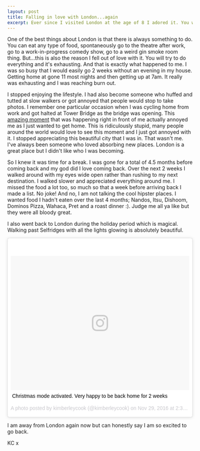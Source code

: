```yaml
---
layout: post
title: Falling in love with London...again
excerpt: Ever since I visited London at the age of 8 I adored it. You will always be exploring and finding new places but I fell out of love with it.
---
```

One of the best things about London is that there is always something to do. You can eat any type of food, spontaneously go to the theatre after work, go to a work-in-progress comedy show, go to a weird gin smoke room thing. But...this is also the reason I fell out of love with it. You will try to do everything and it's exhausting. And that is exactly what happened to me. I was so busy that I would easily go 2 weeks without an evening in my house. Getting home at gone 11 most nights and then getting up at 7am. It really was exhausting and I was reaching burn out.

I stopped enjoying the lifestyle. I had also become someone who huffed and tutted at slow walkers or got annoyed that people would stop to take photos. I remember one particular occasion when I was cycling home from work and got halted at Tower Bridge as the bridge was opening. This [amazing moment](https://www.instagram.com/p/vo6ICEK-Fb/?taken-by=kimberleycook) that was happening right in front of me actually annoyed me as I just wanted to get home. This is ridiculously stupid, many people around the world would love to see this moment and I just got annoyed with it. I stopped appreciating this beautiful city that I was in. That wasn't me. I've always been someone who loved absorbing new places. London is a great place but I didn't like who I was becoming.

So I knew it was time for a break. I was gone for a total of 4.5 months before coming back and my god did I love coming back. Over the next 2 weeks I walked around with my eyes wide open rather than rushing to my next destination. I walked slower and appreciated everything around me. I missed the food a lot too, so much so that a week before arriving back I made a list. No joke! And no, I am not talking the cool hipster places. I wanted food I hadn't eaten over the last 4 months; Nandos, Itsu, Dishoom, Dominos Pizza, Wahaca, Pret and a roast dinner :). Judge me all ya like but they were all bloody great.

I also went back to London during the holiday period which is magical. Walking past Selfridges with all the lights glowing is absolutely beautiful.

<div class="instagram-embed">
<blockquote class="instagram-media" data-instgrm-captioned data-instgrm-version="7" style=" background:#FFF; border:0; border-radius:3px; box-shadow:0 0 1px 0 rgba(0,0,0,0.5),0 1px 10px 0 rgba(0,0,0,0.15); margin: 1px; max-width:658px; padding:0; width:99.375%; width:-webkit-calc(100% - 2px); width:calc(100% - 2px);"><div style="padding:8px;"> <div style=" background:#F8F8F8; line-height:0; margin-top:40px; padding:37.4537037037037% 0; text-align:center; width:100%;"> <div style=" background:url(data:image/png;base64,iVBORw0KGgoAAAANSUhEUgAAACwAAAAsCAMAAAApWqozAAAABGdBTUEAALGPC/xhBQAAAAFzUkdCAK7OHOkAAAAMUExURczMzPf399fX1+bm5mzY9AMAAADiSURBVDjLvZXbEsMgCES5/P8/t9FuRVCRmU73JWlzosgSIIZURCjo/ad+EQJJB4Hv8BFt+IDpQoCx1wjOSBFhh2XssxEIYn3ulI/6MNReE07UIWJEv8UEOWDS88LY97kqyTliJKKtuYBbruAyVh5wOHiXmpi5we58Ek028czwyuQdLKPG1Bkb4NnM+VeAnfHqn1k4+GPT6uGQcvu2h2OVuIf/gWUFyy8OWEpdyZSa3aVCqpVoVvzZZ2VTnn2wU8qzVjDDetO90GSy9mVLqtgYSy231MxrY6I2gGqjrTY0L8fxCxfCBbhWrsYYAAAAAElFTkSuQmCC); display:block; height:44px; margin:0 auto -44px; position:relative; top:-22px; width:44px;"></div></div> <p style=" margin:8px 0 0 0; padding:0 4px;"> <a href="https://www.instagram.com/p/BNaT7FvjD-9/" style=" color:#000; font-family:Arial,sans-serif; font-size:14px; font-style:normal; font-weight:normal; line-height:17px; text-decoration:none; word-wrap:break-word;" target="_blank">Christmas mode activated. Very happy to be back home for 2 weeks</a></p> <p style=" color:#c9c8cd; font-family:Arial,sans-serif; font-size:14px; line-height:17px; margin-bottom:0; margin-top:8px; overflow:hidden; padding:8px 0 7px; text-align:center; text-overflow:ellipsis; white-space:nowrap;">A photo posted by kimberleycook (@kimberleycook) on <time style=" font-family:Arial,sans-serif; font-size:14px; line-height:17px;" datetime="2016-11-29T22:38:43+00:00">Nov 29, 2016 at 2:38pm PST</time></p></div></blockquote>
</div>
<script async defer src="//platform.instagram.com/en_US/embeds.js"></script>

I am away from London again now but can honestly say I am so excited to go back.

KC x
